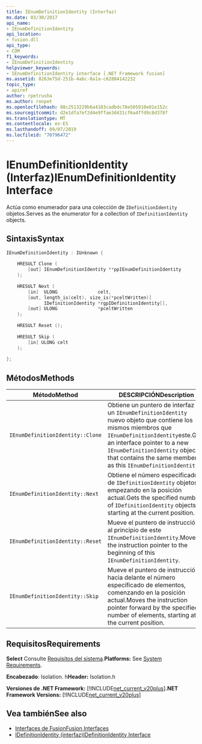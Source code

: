```yaml
---
title: IEnumDefinitionIdentity (Interfaz)
ms.date: 03/30/2017
api_name:
- IEnumDefinitionIdentity
api_location:
- fusion.dll
api_type:
- COM
f1_keywords:
- IEnumDefinitionIdentity
helpviewer_keywords:
- IEnumDefinitionIdentity interface [.NET Framework fusion]
ms.assetid: 8263e75d-251b-4abc-8a1a-c62884142232
topic_type:
- apiref
author: rpetrusha
ms.author: ronpet
ms.openlocfilehash: 88c2513229b6a4183cadbdc78e505910e01e152c
ms.sourcegitcommit: d2e1dfa7ef2d4e9ffae3d431cf6a4ffd9c8d378f
ms.translationtype: MT
ms.contentlocale: es-ES
ms.lasthandoff: 09/07/2019
ms.locfileid: "70796472"
---
```

# <a name="ienumdefinitionidentity-interface"></a><span data-ttu-id="57746-102">IEnumDefinitionIdentity (Interfaz)</span><span class="sxs-lookup"><span data-stu-id="57746-102">IEnumDefinitionIdentity Interface</span></span>
<span data-ttu-id="57746-103">Actúa como enumerador para una colección de `IDefinitionIdentity` objetos.</span><span class="sxs-lookup"><span data-stu-id="57746-103">Serves as the enumerator for a collection of `IDefinitionIdentity` objects.</span></span>  
  
## <a name="syntax"></a><span data-ttu-id="57746-104">Sintaxis</span><span class="sxs-lookup"><span data-stu-id="57746-104">Syntax</span></span>  
  
```cpp  
IEnumDefinitionIdentity : IUnknown {  
  
    HRESULT Clone (  
        [out] IEnumDefinitionIdentity **ppIEnumDefinitionIdentity  
    );  
  
    HRESULT Next (  
        [in]  ULONG               celt,  
        [out, length_is(celt), size_is(*pceltWritten)]  
              IDefinitionIdentity *rgpIDefinitionIdentity[],  
        [out] ULONG               *pceltWritten  
    );  
  
    HRESULT Reset ();  
  
    HRESULT Skip (  
        [in] ULONG celt  
    );  
  
};  
```  
  
## <a name="methods"></a><span data-ttu-id="57746-105">Métodos</span><span class="sxs-lookup"><span data-stu-id="57746-105">Methods</span></span>  
  
|<span data-ttu-id="57746-106">Método</span><span class="sxs-lookup"><span data-stu-id="57746-106">Method</span></span>|<span data-ttu-id="57746-107">DESCRIPCIÓN</span><span class="sxs-lookup"><span data-stu-id="57746-107">Description</span></span>|  
|------------|-----------------|  
|`IEnumDefinitionIdentity::Clone`|<span data-ttu-id="57746-108">Obtiene un puntero de interfaz a un `IEnumDefinitionIdentity` nuevo objeto que contiene los mismos miembros que `IEnumDefinitionIdentity`este.</span><span class="sxs-lookup"><span data-stu-id="57746-108">Gets an interface pointer to a new `IEnumDefinitionIdentity` object that contains the same members as this `IEnumDefinitionIdentity`.</span></span>|  
|`IEnumDefinitionIdentity::Next`|<span data-ttu-id="57746-109">Obtiene el número especificado de `IDefinitionIdentity` objetos, empezando en la posición actual.</span><span class="sxs-lookup"><span data-stu-id="57746-109">Gets the specified number of `IDefinitionIdentity` objects, starting at the current position.</span></span>|  
|`IEnumDefinitionIdentity::Reset`|<span data-ttu-id="57746-110">Mueve el puntero de instrucción al principio de este `IEnumDefinitionIdentity`.</span><span class="sxs-lookup"><span data-stu-id="57746-110">Moves the instruction pointer to the beginning of this `IEnumDefinitionIdentity`.</span></span>|  
|`IEnumDefinitionIdentity::Skip`|<span data-ttu-id="57746-111">Mueve el puntero de instrucción hacia delante el número especificado de elementos, comenzando en la posición actual.</span><span class="sxs-lookup"><span data-stu-id="57746-111">Moves the instruction pointer forward by the specified number of elements, starting at the current position.</span></span>|  
  
## <a name="requirements"></a><span data-ttu-id="57746-112">Requisitos</span><span class="sxs-lookup"><span data-stu-id="57746-112">Requirements</span></span>  
 <span data-ttu-id="57746-113">**Select** Consulte [Requisitos del sistema](../../get-started/system-requirements.md).</span><span class="sxs-lookup"><span data-stu-id="57746-113">**Platforms:** See [System Requirements](../../get-started/system-requirements.md).</span></span>  
  
 <span data-ttu-id="57746-114">**Encabezado**: Isolation. h</span><span class="sxs-lookup"><span data-stu-id="57746-114">**Header:** Isolation.h</span></span>  
  
 <span data-ttu-id="57746-115">**Versiones de .NET Framework:** [!INCLUDE[net_current_v20plus](../../../../includes/net-current-v20plus-md.md)]</span><span class="sxs-lookup"><span data-stu-id="57746-115">**.NET Framework Versions:** [!INCLUDE[net_current_v20plus](../../../../includes/net-current-v20plus-md.md)]</span></span>  
  
## <a name="see-also"></a><span data-ttu-id="57746-116">Vea también</span><span class="sxs-lookup"><span data-stu-id="57746-116">See also</span></span>

- [<span data-ttu-id="57746-117">Interfaces de Fusion</span><span class="sxs-lookup"><span data-stu-id="57746-117">Fusion Interfaces</span></span>](fusion-interfaces.md)
- [<span data-ttu-id="57746-118">IDefinitionIdentity (interfaz)</span><span class="sxs-lookup"><span data-stu-id="57746-118">IDefinitionIdentity Interface</span></span>](idefinitionidentity-interface.md)

